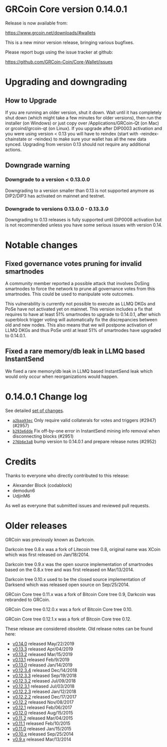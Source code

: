 # GRCoin Core version 0.14.0.1

Release is now available from:

<https://www.grcoin.net/downloads/#wallets>

This is a new minor version release, bringing various bugfixes.

Please report bugs using the issue tracker at github:

<https://github.com/GRCoin-Coin/Core-Wallet/issues>

# Upgrading and downgrading

## How to Upgrade

If you are running an older version, shut it down. Wait until it has completely
shut down (which might take a few minutes for older versions), then run the
installer (on Windows) or just copy over /Applications/GRCoin-Qt (on Mac) or
grcoind/grcoin-qt (on Linux). If you upgrade after DIP0003 activation and you were
using version < 0.13 you will have to reindex (start with -reindex-chainstate
or -reindex) to make sure your wallet has all the new data synced. Upgrading from
version 0.13 should not require any additional actions.

## Downgrade warning

### Downgrade to a version < 0.13.0.0

Downgrading to a version smaller than 0.13 is not supported anymore as DIP2/DIP3 has
activated on mainnet and testnet.

### Downgrade to versions 0.13.0.0 - 0.13.3.0

Downgrading to 0.13 releases is fully supported until DIP0008 activation but is not
recommended unless you have some serious issues with version 0.14.

# Notable changes

## Fixed governance votes pruning for invalid smartnodes

A community member reported a possible attack that involves DoSing smartnodes to force the network
to prune all governance votes from this smartnodes. This could be used to manipulate vote outcomes.

This vulnerability is currently not possible to execute as LLMQ DKGs and PoSe have not activated yet on
mainnet. This version includes a fix that requires to have at least 51% smartnodes to upgrade to
0.14.0.1, after which superblock trigger voting will automatically fix the discrepancies between
old and new nodes. This also means that we will postpone activation of LLMQ DKGs and thus PoSe until
at least 51% of smartnodes have upgraded to 0.14.0.1.

## Fixed a rare memory/db leak in LLMQ based InstantSend

We fixed a rare memory/db leak in LLMQ based InstantSend leak which would only occur when reorganizations
would happen.

# 0.14.0.1 Change log

See detailed [set of changes](https://github.com/GRCoin-Coin/Core-Wallet/compare/v0.14.0.0...grcoin:v0.14.0.1).

-   [`a2baa93ec`](https://github.com/GRCoin-Coin/Core-Wallet/commit/a2baa93ec) Only require valid collaterals for votes and triggers (#2947) (#2957)
-   [`b293e6dde`](https://github.com/GRCoin-Coin/Core-Wallet/commit/b293e6dde) Fix off-by-one error in InstantSend mining info removal when disconnecting blocks (#2951)
-   [`276b6e3a8`](https://github.com/GRCoin-Coin/Core-Wallet/commit/276b6e3a8) bump version to 0.14.0.1 and prepare release notes (#2952)

# Credits

Thanks to everyone who directly contributed to this release:

-   Alexander Block (codablock)
-   demodun6
-   UdjinM6

As well as everyone that submitted issues and reviewed pull requests.

# Older releases

GRCoin was previously known as Darkcoin.

Darkcoin tree 0.8.x was a fork of Litecoin tree 0.8, original name was XCoin
which was first released on Jan/18/2014.

Darkcoin tree 0.9.x was the open source implementation of smartnodes based on
the 0.8.x tree and was first released on Mar/13/2014.

Darkcoin tree 0.10.x used to be the closed source implementation of Darksend
which was released open source on Sep/25/2014.

GRCoin Core tree 0.11.x was a fork of Bitcoin Core tree 0.9,
Darkcoin was rebranded to GRCoin.

GRCoin Core tree 0.12.0.x was a fork of Bitcoin Core tree 0.10.

GRCoin Core tree 0.12.1.x was a fork of Bitcoin Core tree 0.12.

These release are considered obsolete. Old release notes can be found here:

-   [v0.14.0](https://github.com/GRCoin-Coin/Core-Wallet/blob/master/doc/release-notes/grcoin/release-notes-0.14.0.md) released May/22/2019
-   [v0.13.3](https://github.com/GRCoin-Coin/Core-Wallet/blob/master/doc/release-notes/grcoin/release-notes-0.13.3.md) released Apr/04/2019
-   [v0.13.2](https://github.com/GRCoin-Coin/Core-Wallet/blob/master/doc/release-notes/grcoin/release-notes-0.13.2.md) released Mar/15/2019
-   [v0.13.1](https://github.com/GRCoin-Coin/Core-Wallet/blob/master/doc/release-notes/grcoin/release-notes-0.13.1.md) released Feb/9/2019
-   [v0.13.0](https://github.com/GRCoin-Coin/Core-Wallet/blob/master/doc/release-notes/grcoin/release-notes-0.13.0.md) released Jan/14/2019
-   [v0.12.3.4](https://github.com/GRCoin-Coin/Core-Wallet/blob/master/doc/release-notes/grcoin/release-notes-0.12.3.4.md) released Dec/14/2018
-   [v0.12.3.3](https://github.com/GRCoin-Coin/Core-Wallet/blob/master/doc/release-notes/grcoin/release-notes-0.12.3.3.md) released Sep/19/2018
-   [v0.12.3.2](https://github.com/GRCoin-Coin/Core-Wallet/blob/master/doc/release-notes/grcoin/release-notes-0.12.3.2.md) released Jul/09/2018
-   [v0.12.3.1](https://github.com/GRCoin-Coin/Core-Wallet/blob/master/doc/release-notes/grcoin/release-notes-0.12.3.1.md) released Jul/03/2018
-   [v0.12.2.3](https://github.com/GRCoin-Coin/Core-Wallet/blob/master/doc/release-notes/grcoin/release-notes-0.12.2.3.md) released Jan/12/2018
-   [v0.12.2.2](https://github.com/GRCoin-Coin/Core-Wallet/blob/master/doc/release-notes/grcoin/release-notes-0.12.2.2.md) released Dec/17/2017
-   [v0.12.2](https://github.com/GRCoin-Coin/Core-Wallet/blob/master/doc/release-notes/grcoin/release-notes-0.12.2.md) released Nov/08/2017
-   [v0.12.1](https://github.com/GRCoin-Coin/Core-Wallet/blob/master/doc/release-notes/grcoin/release-notes-0.12.1.md) released Feb/06/2017
-   [v0.12.0](https://github.com/GRCoin-Coin/Core-Wallet/blob/master/doc/release-notes/grcoin/release-notes-0.12.0.md) released Aug/15/2015
-   [v0.11.2](https://github.com/GRCoin-Coin/Core-Wallet/blob/master/doc/release-notes/grcoin/release-notes-0.11.2.md) released Mar/04/2015
-   [v0.11.1](https://github.com/GRCoin-Coin/Core-Wallet/blob/master/doc/release-notes/grcoin/release-notes-0.11.1.md) released Feb/10/2015
-   [v0.11.0](https://github.com/GRCoin-Coin/Core-Wallet/blob/master/doc/release-notes/grcoin/release-notes-0.11.0.md) released Jan/15/2015
-   [v0.10.x](https://github.com/GRCoin-Coin/Core-Wallet/blob/master/doc/release-notes/grcoin/release-notes-0.10.0.md) released Sep/25/2014
-   [v0.9.x](https://github.com/GRCoin-Coin/Core-Wallet/blob/master/doc/release-notes/grcoin/release-notes-0.9.0.md) released Mar/13/2014

